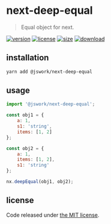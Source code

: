 # next-deep-equal
> Equal object for next.

[![version][version-image]][version-url]
[![license][license-image]][license-url]
[![size][size-image]][size-url]
[![download][download-image]][download-url]

## installation
```bash
yarn add @jswork/next-deep-equal
```

## usage
```js
import '@jswork/next-deep-equal';

const obj1 = {
    a: 1,
    s1: 'string',
    items: [1, 2]
};

const obj2 = {
    a: 1,
    items: [1, 2],
    s1: 'string'
};

nx.deepEqual(obj1, obj2);
```

## license
Code released under [the MIT license](https://github.com/afeiship/next-deep-equal/blob/master/LICENSE.txt).

[version-image]: https://img.shields.io/npm/v/@jswork/next-deep-equal
[version-url]: https://npmjs.org/package/@jswork/next-deep-equal

[license-image]: https://img.shields.io/npm/l/@jswork/next-deep-equal
[license-url]: https://github.com/afeiship/next-deep-equal/blob/master/LICENSE.txt

[size-image]: https://img.shields.io/bundlephobia/minzip/@jswork/next-deep-equal
[size-url]: https://github.com/afeiship/next-deep-equal/blob/master/dist/next-deep-equal.min.js

[download-image]: https://img.shields.io/npm/dm/@jswork/next-deep-equal
[download-url]: https://www.npmjs.com/package/@jswork/next-deep-equal
